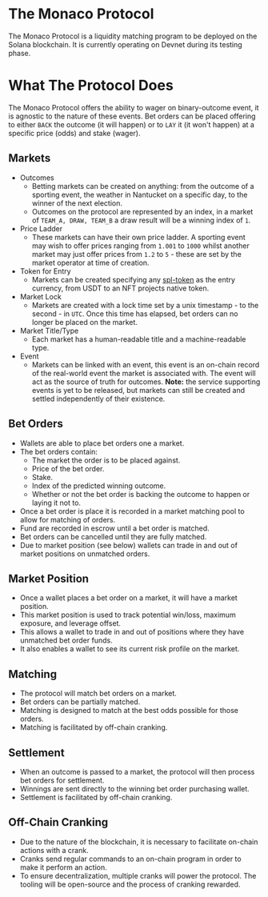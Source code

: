 # The Monaco Protocol

The Monaco Protocol is a liquidity matching program to be deployed on the Solana blockchain. It is currently operating on Devnet during its testing phase.

# What The Protocol Does

The Monaco Protocol offers the ability to wager on binary-outcome event, it is agnostic to the nature of these events. Bet orders can be placed offering to either `BACK` the outcome (it will happen) or to `LAY` it (it won't happen) at a specific price (odds) and stake (wager).

## Markets

- Outcomes
  - Betting markets can be created on anything: from the outcome of a sporting event, the weather in Nantucket on a specific day, to the winner of the next election.
  - Outcomes on the protocol are represented by an index, in a market of `TEAM_A, DRAW, TEAM_B` a draw result will be a winning index of `1`.
- Price Ladder
  - These markets can have their own price ladder. A sporting event may wish to offer prices ranging from `1.001` to `1000` whilst another market may just offer prices from `1.2` to `5` - these are set by the market operator at time of creation.
- Token for Entry
  - Markets can be created specifying any [spl-token](https://spl.solana.com/token) as the entry currency, from USDT to an NFT projects native token.
- Market Lock
  - Markets are created with a lock time set by a unix timestamp - to the second - in `UTC`. Once this time has elapsed, bet orders can no longer be placed on the market.
- Market Title/Type
  - Each market has a human-readable title and a machine-readable type.
- Event
  - Markets can be linked with an event, this event is an on-chain record of the real-world event the market is associated with. The event will act as the source of truth for outcomes. **Note:** the service supporting events is yet to be released, but markets can still be created and settled independently of their existence. 

## Bet Orders

- Wallets are able to place bet orders one a market.
- The bet orders contain:
  - The market the order is to be placed against.
  - Price of the bet order.
  - Stake.
  - Index of the predicted winning outcome.
  - Whether or not the bet order is backing the outcome to happen or laying it not to.
- Once a bet order is place it is recorded in a market matching pool to allow for matching of orders.
- Fund are recorded in escrow until a bet order is matched.
- Bet orders can be cancelled until they are fully matched.
- Due to market position (see below) wallets can trade in and out of market positions on unmatched orders.

## Market Position

- Once a wallet places a bet order on a market, it will have a market position.
- This market position is used to track potential win/loss, maximum exposure, and leverage offset.
- This allows a wallet to trade in and out of positions where they have unmatched bet order funds.
- It also enables a wallet to see its current risk profile on the market.


## Matching

- The protocol will match bet orders on a market.
- Bet orders can be partially matched.
- Matching is designed to match at the best odds possible for those orders.
- Matching is facilitated by off-chain cranking.

## Settlement

- When an outcome is passed to a market, the protocol will then process bet orders for settlement.
- Winnings are sent directly to the winning bet order purchasing wallet.
- Settlement is facilitated by off-chain cranking.

## Off-Chain Cranking

- Due to the nature of the blockchain, it is necessary to facilitate on-chain actions with a crank.
- Cranks send regular commands to an on-chain program in order to make it perform an action.
- To ensure decentralization, multiple cranks will power the protocol. The tooling will be open-source and the process of cranking rewarded.
